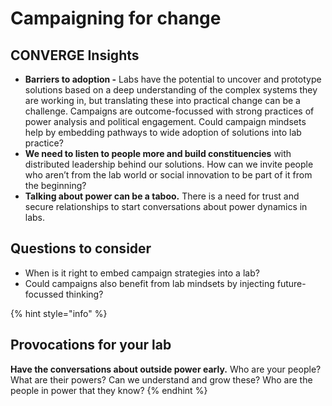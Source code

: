 # Campaigning for change

## CONVERGE Insights

* **Barriers to adoption -** Labs have the potential to uncover and prototype solutions based on a deep understanding of the complex systems they are working in, but translating these into practical change can be a challenge. Campaigns are outcome-focussed with strong practices of power analysis and political engagement. Could campaign mindsets help by embedding pathways to wide adoption of solutions into lab practice? 
* **We need to listen to people more and build constituencies** with distributed leadership behind our solutions. How can we invite people who aren’t from the lab world or social innovation to be part of it from the beginning? 
* **Talking about power can be a taboo.** There is a need for trust and secure relationships to start conversations about power dynamics in labs.

## Questions to consider

* When is it right to embed campaign strategies into a lab?
* Could campaigns also benefit from lab mindsets by injecting future-focussed thinking?

{% hint style="info" %}
## **Provocations for your lab**

**Have the conversations about outside power early.** Who are your people? What are their powers? Can we understand and grow these? Who are the people in power that they know?
{% endhint %}



